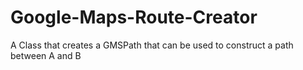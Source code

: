 # Google-Maps-Route-Creator
A Class that creates a GMSPath that can be used to construct a path between A and B
